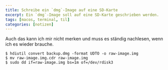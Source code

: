 ```yaml
---
title: Schreibe ein `dmg`-Image auf eine SD-Karte
excerpt: Ein `dmg`-Image soll auf eine SD-Karte geschrieben werden.
tags: [macos, terminal, til]
categories: [notizen]
---
```


Auch das kann ich mir nicht merken und muss es ständig nachlesen, wenn ich es
wieder brauche.

``` terminal
$ hdiutil convert backup.dmg -format UDTO -o raw-image.img
$ mv raw-image.img.cdr raw-image.img
$ sudo dd if=raw-image.img bs=1m of=/dev/rdisk3
```
